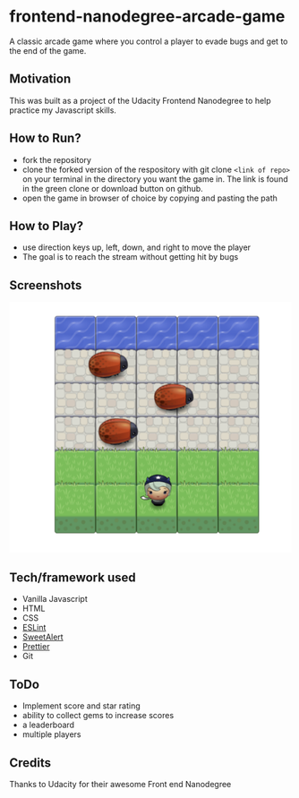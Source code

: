 # frontend-nanodegree-arcade-game

A classic arcade game where you control a player to evade bugs and get to the end of the game.

## Motivation

This was built as a project of the Udacity Frontend Nanodegree to help practice my Javascript skills.

## How to Run?

- fork the repository
- clone the forked version of the respository with git clone `<link of repo>` on your terminal in the directory you want the game in. The link is found in the green clone or download button on github.
- open the game in browser of choice by copying and pasting the path

## How to Play?

- use direction keys up, left, down, and right to move the player
- The goal is to reach the stream without getting hit by bugs

## Screenshots

![Arcade game clone](images/screenshot.png)

## Tech/framework used

- Vanilla Javascript
- HTML
- CSS
- [ESLint](https://eslint.org/)
- [SweetAlert](https://sweetalert.js.org/)
- [Prettier](https://prettier.io/)
- Git

## ToDo

- Implement score and star rating
- ability to collect gems to increase scores
- a leaderboard
- multiple players

## Credits

Thanks to Udacity for their awesome Front end Nanodegree
